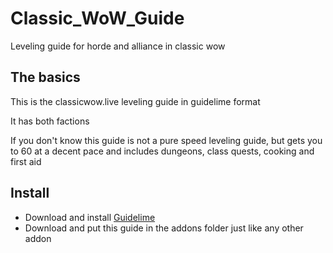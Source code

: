 # Classic_WoW_Guide
Leveling guide for horde and alliance in classic wow

## The basics
This is the classicwow.live leveling guide in guidelime format

It has both factions

If you don't know this guide is not a pure speed leveling guide, but gets you to 60 at a decent pace and includes dungeons, class quests, cooking and first aid

## Install
- Download and install [Guidelime](https://www.curseforge.com/wow/addons/Guidelime)
- Download and put this guide in the addons folder just like any other addon
